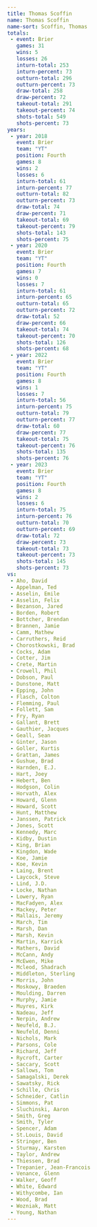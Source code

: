 ```yaml
---
title: Thomas Scoffin
name: Thomas Scoffin
name-sort: Scoffin, Thomas
totals:
 - event: Brier
   games: 31
   wins: 5
   losses: 26
   inturn-total: 253
   inturn-percent: 73
   outturn-total: 296
   outturn-percent: 73
   draw-total: 258
   draw-percent: 72
   takeout-total: 291
   takeout-percent: 74
   shots-total: 549
   shots-percent: 73
years:
 - year: 2018
   event: Brier
   team: "YT"
   position: Fourth
   games: 8
   wins: 2
   losses: 6
   inturn-total: 61
   inturn-percent: 77
   outturn-total: 82
   outturn-percent: 73
   draw-total: 74
   draw-percent: 71
   takeout-total: 69
   takeout-percent: 79
   shots-total: 143
   shots-percent: 75
 - year: 2020
   event: Brier
   team: "YT"
   position: Fourth
   games: 7
   wins: 0
   losses: 7
   inturn-total: 61
   inturn-percent: 65
   outturn-total: 65
   outturn-percent: 72
   draw-total: 52
   draw-percent: 66
   takeout-total: 74
   takeout-percent: 70
   shots-total: 126
   shots-percent: 68
 - year: 2022
   event: Brier
   team: "YT"
   position: Fourth
   games: 8
   wins: 1
   losses: 7
   inturn-total: 56
   inturn-percent: 75
   outturn-total: 79
   outturn-percent: 77
   draw-total: 60
   draw-percent: 77
   takeout-total: 75
   takeout-percent: 76
   shots-total: 135
   shots-percent: 76
 - year: 2023
   event: Brier
   team: "YT"
   position: Fourth
   games: 8
   wins: 2
   losses: 6
   inturn-total: 75
   inturn-percent: 76
   outturn-total: 70
   outturn-percent: 69
   draw-total: 72
   draw-percent: 73
   takeout-total: 73
   takeout-percent: 73
   shots-total: 145
   shots-percent: 73
vs:
 - Aho, David
 - Appelman, Ted
 - Asselin, Emile
 - Asselin, Felix
 - Bezanson, Jared
 - Borden, Robert
 - Bottcher, Brendan
 - Brannen, Jamie
 - Camm, Mathew
 - Carruthers, Reid
 - Chorostkowski, Brad
 - Cocks, Adam
 - Cotter, Jim
 - Crete, Martin
 - Crowell, Phil
 - Dobson, Paul
 - Dunstone, Matt
 - Epping, John
 - Flasch, Colton
 - Flemming, Paul
 - Follett, Sam
 - Fry, Ryan
 - Gallant, Brett
 - Gauthier, Jacques
 - Geall, Sean
 - Ginter, Jason
 - Goller, Kurtis
 - Grattan, James
 - Gushue, Brad
 - Harnden, E.J.
 - Hart, Joey
 - Hebert, Ben
 - Hodgson, Colin
 - Horvath, Alex
 - Howard, Glenn
 - Howard, Scott
 - Hunt, Matthew
 - Janssen, Patrick
 - Jones, Scott
 - Kennedy, Marc
 - Kidby, Dustin
 - King, Brian
 - Kingdon, Wade
 - Koe, Jamie
 - Koe, Kevin
 - Laing, Brent
 - Laycock, Steve
 - Lind, J.D.
 - Locke, Nathan
 - Lowery, Ryan
 - MacFadyen, Alex
 - Mackey, Peter
 - Mallais, Jeremy
 - March, Tim
 - Marsh, Dan
 - Marsh, Kevin
 - Martin, Karrick
 - Mathers, David
 - McCann, Andy
 - McEwen, Mike
 - Mcleod, Shadrach
 - Middleton, Sterling
 - Morris, John
 - Moskowy, Braeden
 - Moulding, Darren
 - Murphy, Jamie
 - Muyres, Kirk
 - Nadeau, Jeff
 - Nerpin, Andrew
 - Neufeld, B.J.
 - Neufeld, Denni
 - Nichols, Mark
 - Parsons, Cole
 - Richard, Jeff
 - Rycroft, Carter
 - Saccary, Scott
 - Sallows, Tom
 - Samagalski, Derek
 - Sawatsky, Rick
 - Schille, Chris
 - Schneider, Catlin
 - Simmons, Pat
 - Sluchinski, Aaron
 - Smith, Greg
 - Smith, Tyler
 - Spencer, Adam
 - St.Louis, David
 - Stringer, Ben
 - Sturmay, Karsten
 - Taylor, Andrew
 - Thiessen, Brad
 - Trepanier, Jean-Francois
 - Venance, Glenn
 - Walker, Geoff
 - White, Edward
 - Withycombe, Ian
 - Wood, Brad
 - Wozniak, Matt
 - Young, Nathan
---
```

